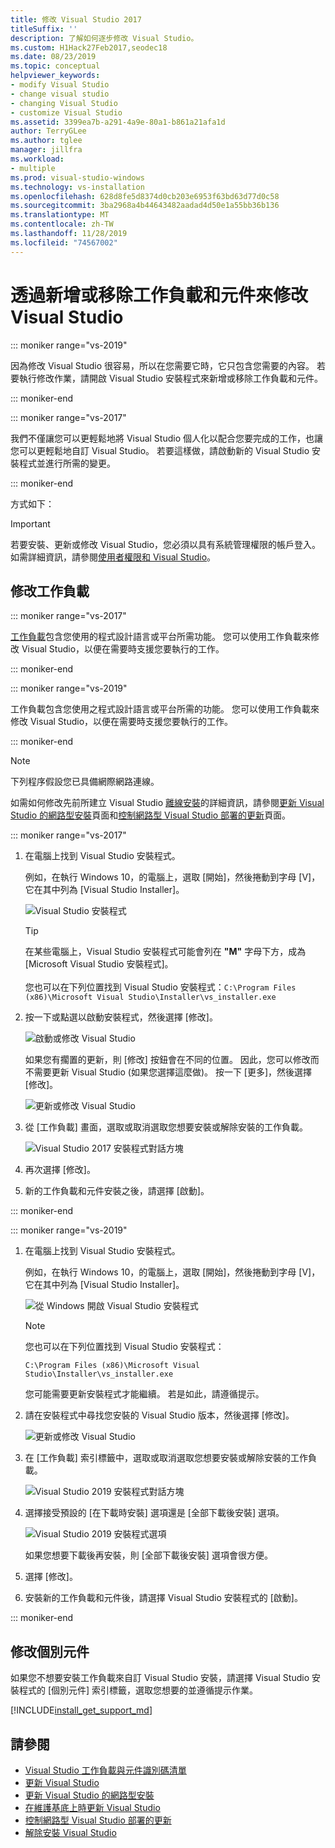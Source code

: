 ```yaml
---
title: 修改 Visual Studio 2017
titleSuffix: ''
description: 了解如何逐步修改 Visual Studio。
ms.custom: H1Hack27Feb2017,seodec18
ms.date: 08/23/2019
ms.topic: conceptual
helpviewer_keywords:
- modify Visual Studio
- change visual studio
- changing Visual Studio
- customize Visual Studio
ms.assetid: 3399ea7b-a291-4a9e-80a1-b861a21afa1d
author: TerryGLee
ms.author: tglee
manager: jillfra
ms.workload:
- multiple
ms.prod: visual-studio-windows
ms.technology: vs-installation
ms.openlocfilehash: 628d8fe5d8374d0cb203e6953f63bd63d77d0c58
ms.sourcegitcommit: 3ba2968a4b44643482aadad4d50e1a55bb36b136
ms.translationtype: MT
ms.contentlocale: zh-TW
ms.lasthandoff: 11/28/2019
ms.locfileid: "74567002"
---
```

# <a name="modify-visual-studio-by-adding-or-removing-workloads-and-components"></a>透過新增或移除工作負載和元件來修改 Visual Studio

::: moniker range="vs-2019"

因為修改 Visual Studio 很容易，所以在您需要它時，它只包含您需要的內容。 若要執行修改作業，請開啟 Visual Studio 安裝程式來新增或移除工作負載和元件。

::: moniker-end

::: moniker range="vs-2017"

我們不僅讓您可以更輕鬆地將 Visual Studio 個人化以配合您要完成的工作，也讓您可以更輕鬆地自訂 Visual Studio。 若要這樣做，請啟動新的 Visual Studio 安裝程式並進行所需的變更。

::: moniker-end

方式如下：

>[!IMPORTANT]
>若要安裝、更新或修改 Visual Studio，您必須以具有系統管理權限的帳戶登入。 如需詳細資訊，請參閱[使用者權限和 Visual Studio](../ide/user-permissions-and-visual-studio.md)。

## <a name="modify-workloads"></a>修改工作負載

::: moniker range="vs-2017"

 [工作負載](https://visualstudio.microsoft.com/vs/support/selecting-workloads-visual-studio-2017/)包含您使用的程式設計語言或平台所需功能。 您可以使用工作負載來修改 Visual Studio，以便在需要時支援您要執行的工作。

::: moniker-end

::: moniker range="vs-2019"

 工作負載包含您使用之程式設計語言或平台所需的功能。 您可以使用工作負載來修改 Visual Studio，以便在需要時支援您要執行的工作。

::: moniker-end

>[!NOTE]
> 下列程序假設您已具備網際網路連線。
>
> 如需如何修改先前所建立 Visual Studio [離線安裝](create-an-offline-installation-of-visual-studio.md)的詳細資訊，請參閱[更新 Visual Studio 的網路型安裝](update-a-network-installation-of-visual-studio.md)頁面和[控制網路型 Visual Studio 部署的更新](controlling-updates-to-visual-studio-deployments.md)頁面。

::: moniker range="vs-2017"

1. 在電腦上找到 Visual Studio 安裝程式。

     例如，在執行 Windows 10，的電腦上，選取 [開始]，然後捲動到字母 [V]，它在其中列為 [Visual Studio Installer]。

     ![Visual Studio 安裝程式](media/vs2017-locate-the-visual-studio-installer.PNG "找出 Microsoft Visual Studio 安裝程式")

     >[!TIP]
     >在某些電腦上，Visual Studio 安裝程式可能會列在 **"M"** 字母下方，成為 [Microsoft Visual Studio 安裝程式]。<br/><br/> 您也可以在下列位置找到 Visual Studio 安裝程式：`C:\Program Files (x86)\Microsoft Visual Studio\Installer\vs_installer.exe`

1. 按一下或點選以啟動安裝程式，然後選擇 [修改]。

     ![啟動或修改 Visual Studio](media/modify-visual-studio.png "修改 Visual Studio 2017")

     如果您有擱置的更新，則 [修改] 按鈕會在不同的位置。 因此，您可以修改而不需要更新 Visual Studio (如果您選擇這麼做)。 按一下 [更多]，然後選擇 [修改]。

     ![更新或修改 Visual Studio](media/modify-or-update-visual-studio.png "更新或修改 Visual Studio 2017")

1. 從 [工作負載] 畫面，選取或取消選取您想要安裝或解除安裝的工作負載。

    ![Visual Studio 2017 安裝程式對話方塊](media/vs2017-modify-workloads.PNG "選擇 Visual Studio 2017 中的工作負載")

1. 再次選擇 [修改]。

1. 新的工作負載和元件安裝之後，請選擇 [啟動]。

::: moniker-end

::: moniker range="vs-2019"

1. 在電腦上找到 Visual Studio 安裝程式。

     例如，在執行 Windows 10，的電腦上，選取 [開始]，然後捲動到字母 [V]，它在其中列為 [Visual Studio Installer]。

     ![從 Windows 開啟 Visual Studio 安裝程式](media/vs-2019/vs-installer-windows-start.png "開啟 Visual Studio 安裝程式")

     > [!NOTE]
     > 您也可以在下列位置找到 Visual Studio 安裝程式：
     >
     > `C:\Program Files (x86)\Microsoft Visual Studio\Installer\vs_installer.exe`

    您可能需要更新安裝程式才能繼續。 若是如此，請遵循提示。

1. 請在安裝程式中尋找您安裝的 Visual Studio 版本，然後選擇 [修改]。

     ![更新或修改 Visual Studio](media/vs-2019/vs-installer-modify.png "更新或修改 Visual Studio 2019")

1. 在 [工作負載] 索引標籤中，選取或取消選取您想要安裝或解除安裝的工作負載。

    ![Visual Studio 2019 安裝程式對話方塊](media/vs-2019/vs-installer-modify-workloads.png "選擇 Visual Studio 2019 中的工作負載")

1. 選擇接受預設的 [在下載時安裝] 選項還是 [全部下載後安裝] 選項。

    ![Visual Studio 2019 安裝程式選項](media/vs-2019/vs-installer-choose-install-or-download.png "選擇在下載時安裝，或先下載並于稍後安裝")

    如果您想要下載後再安裝，則 [全部下載後安裝] 選項會很方便。

1. 選擇 [修改]。

1. 安裝新的工作負載和元件後，請選擇 Visual Studio 安裝程式的 [啟動]。

::: moniker-end

## <a name="modify-individual-components"></a>修改個別元件

如果您不想要安裝工作負載來自訂 Visual Studio 安裝，請選擇 Visual Studio 安裝程式的 [個別元件] 索引標籤，選取您想要的並遵循提示作業。

[!INCLUDE[install_get_support_md](includes/install_get_support_md.md)]

## <a name="see-also"></a>請參閱

* [Visual Studio 工作負載與元件識別碼清單](workload-and-component-ids.md)
* [更新 Visual Studio](update-visual-studio.md)
* [更新 Visual Studio 的網路型安裝](update-a-network-installation-of-visual-studio.md)
* [在維護基底上時更新 Visual Studio](update-servicing-baseline.md)
* [控制網路型 Visual Studio 部署的更新](controlling-updates-to-visual-studio-deployments.md)
* [解除安裝 Visual Studio](uninstall-visual-studio.md)
